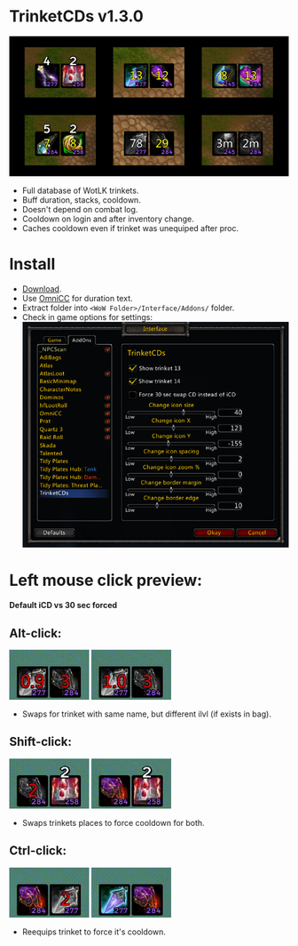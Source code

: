 # TrinketCDs v1.3.0
 ![](https://raw.githubusercontent.com/Ridepad/TrinketCDs/main/showcase/showcase.png)
 - Full database of WotLK trinkets.
 - Buff duration, stacks, cooldown.
 - Doesn't depend on combat log.
 - Cooldown on login and after inventory change.
 - Caches cooldown even if trinket was unequiped after proc.

# Install
 - [Download](https://github.com/Ridepad/TrinketCDs/releases/latest).
 - Use [OmniCC](https://www.curseforge.com/wow/addons/omni-cc/files/454434) for duration text.
 - Extract folder into `<WoW Folder>/Interface/Addons/` folder.
 - Check in game options for settings:
 ![](https://github.com/Ridepad/TrinketCDs/blob/main/showcase/showcase-options.png)

# Left mouse click preview:
 **Default iCD vs 30 sec forced**
## Alt-click:
 ![](https://raw.githubusercontent.com/Ridepad/TrinketCDs/main/showcase/showcase-swap-alt.gif)
 ![](https://raw.githubusercontent.com/Ridepad/TrinketCDs/main/showcase/showcase-swap-alt30.gif)
 - Swaps for trinket with same name, but different ilvl (if exists in bag).

## Shift-click:
 ![](https://raw.githubusercontent.com/Ridepad/TrinketCDs/main/showcase/showcase-swap-shift.gif)
 ![](https://raw.githubusercontent.com/Ridepad/TrinketCDs/main/showcase/showcase-swap-shift30.gif)
 - Swaps trinkets places to force cooldown for both.

## Ctrl-click:
 ![](https://raw.githubusercontent.com/Ridepad/TrinketCDs/main/showcase/showcase-swap-ctrl.gif)
 ![](https://raw.githubusercontent.com/Ridepad/TrinketCDs/main/showcase/showcase-swap-ctrl30.gif)
 - Reequips trinket to force it's cooldown.
